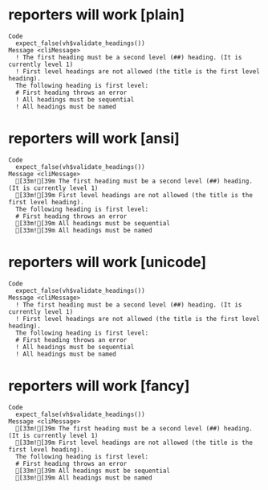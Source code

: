 # reporters will work [plain]

    Code
      expect_false(vh$validate_headings())
    Message <cliMessage>
      ! The first heading must be a second level (##) heading. (It is currently level 1)
      ! First level headings are not allowed (the title is the first level heading).
      The following heading is first level: 
      # First heading throws an error
      ! All headings must be sequential
      ! All headings must be named

# reporters will work [ansi]

    Code
      expect_false(vh$validate_headings())
    Message <cliMessage>
      [33m![39m The first heading must be a second level (##) heading. (It is currently level 1)
      [33m![39m First level headings are not allowed (the title is the first level heading).
      The following heading is first level: 
      # First heading throws an error
      [33m![39m All headings must be sequential
      [33m![39m All headings must be named

# reporters will work [unicode]

    Code
      expect_false(vh$validate_headings())
    Message <cliMessage>
      ! The first heading must be a second level (##) heading. (It is currently level 1)
      ! First level headings are not allowed (the title is the first level heading).
      The following heading is first level: 
      # First heading throws an error
      ! All headings must be sequential
      ! All headings must be named

# reporters will work [fancy]

    Code
      expect_false(vh$validate_headings())
    Message <cliMessage>
      [33m![39m The first heading must be a second level (##) heading. (It is currently level 1)
      [33m![39m First level headings are not allowed (the title is the first level heading).
      The following heading is first level: 
      # First heading throws an error
      [33m![39m All headings must be sequential
      [33m![39m All headings must be named

